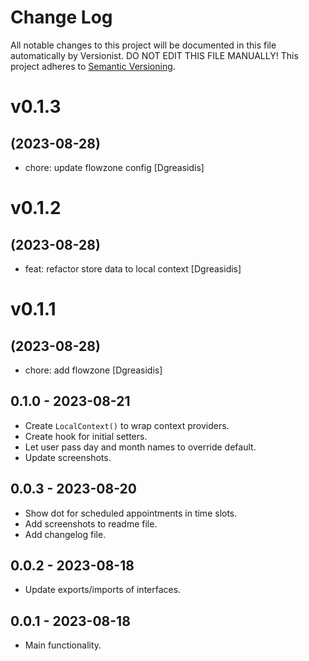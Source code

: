# Change Log

All notable changes to this project will be documented in this file
automatically by Versionist. DO NOT EDIT THIS FILE MANUALLY!
This project adheres to [Semantic Versioning](http://semver.org/).

# v0.1.3
## (2023-08-28)

* chore: update flowzone config [Dgreasidis]

# v0.1.2
## (2023-08-28)

* feat: refactor store data to local context [Dgreasidis]

# v0.1.1
## (2023-08-28)

* chore: add flowzone [Dgreasidis]

## 0.1.0 - 2023-08-21

* Create `LocalContext()` to wrap context providers.
* Create hook for initial setters.
* Let user pass day and month names to override default.
* Update screenshots.

## 0.0.3 - 2023-08-20

* Show dot for scheduled appointments in time slots.
* Add screenshots to readme file.
* Add changelog file.

## 0.0.2 - 2023-08-18

* Update exports/imports of interfaces.

## 0.0.1 - 2023-08-18

* Main functionality.
